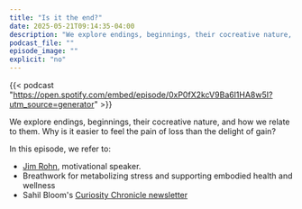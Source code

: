 ```yaml
---
title: "Is it the end?"
date: 2025-05-21T09:14:35-04:00
description: "We explore endings, beginnings, their cocreative nature, and how we relate to them. Why is it easier to feel the pain of loss than the delight of gain?"
podcast_file: ""
episode_image: ""
explicit: "no"
---
```


{{< podcast "https://open.spotify.com/embed/episode/0xP0fX2kcV9Ba6l1HA8w5I?utm_source=generator" >}}

We explore endings, beginnings, their cocreative nature, and how we relate to
them. Why is it easier to feel the pain of loss than the delight of gain?

In this episode, we refer to:

* [Jim Rohn](https://en.wikipedia.org/wiki/Jim_Rohn), motivational speaker.
* Breathwork for metabolizing stress and supporting embodied health and wellness
* Sahil Bloom's [Curiosity Chronicle newsletter](https://www.sahilbloom.com/newsletter)
